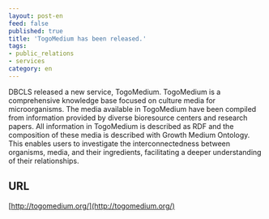 ```yaml
---
layout: post-en
feed: false
published: true
title: 'TogoMedium has been released.'
tags:
- public_relations
- services
category: en
---
```

DBCLS released a new service, TogoMedium. TogoMedium is a comprehensive knowledge base focused on culture media for microorganisms. The media available in TogoMedium have been compiled from information provided by diverse bioresource centers and research papers. All information in TogoMedium is described as RDF and the composition of these media is described with Growth Medium Ontology. This enables users to investigate the interconnectedness between organisms, media, and their ingredients, facilitating a deeper understanding of their relationships.

## URL
[http://togomedium.org/](http://togomedium.org/)
